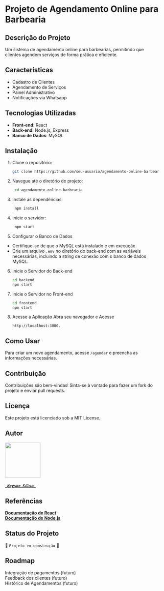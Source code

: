# Projeto de Agendamento Online para Barbearia

## Descrição do Projeto
Um sistema de agendamento online para barbearias, permitindo que clientes agendem serviços de forma prática e eficiente.

## Características
- Cadastro de Clientes
- Agendamento de Serviços
- Painel Administrativo
- Notificações via Whatsapp

## Tecnologias Utilizadas
- **Front-end**: React
- **Back-end**: Node.js, Express
- **Banco de Dados**: MySQL

## Instalação
1. Clone o repositório:
   ```bash
   git clone https://github.com/seu-usuario/agendamento-online-barbearia.git
2. Navegue até o diretório do projeto:
   ```bash
    cd agendamento-online-barbearia
3. Instale as dependências:
   ```bash
    npm install
4. Inicie o servidor:
   ```bash
    npm start

5. Configurar o Banco de Dados
- Certifique-se de que o MySQL está instalado e em execução.
- Crie um arquivo ```.env``` no diretório do back-end com as variáveis necessárias, incluindo a string de conexão com o banco de dados MySQL.

6. Inicie o Servidor do Back-end
    ```bash
    cd backend
    npm start

7. Inicie o Servidor no Front-end
    ```bash
    cd frontend
    npm start

8. Acesse a Aplicação
   Abra seu navegador e Acesse
   ```
   http://localhost:3000.

## Como Usar
Para criar um novo agendamento, acesse ```/agendar``` e preencha as informações necessárias.

## Contribuição
Contribuições são bem-vindas! Sinta-se à vontade para fazer um fork do projeto e enviar pull requests.

## Licença
Este projeto está licenciado sob a MIT License.

## Autor
[<img src="https://avatars.githubusercontent.com/u/116231349?v=4" width=115><h5>```  Heyson Silva  ```</h5>](https://github.com/heysonsilva)

## Referências
<a href="https://pt-br.react.dev/community/docs-contributors"> <b> Documentação do React </b> </a>  <br>
<a href="https://pt-br.react.dev/community/docs-contributors](https://nodejs.org/api/all.html)"> <b> Documentação do Node.js </b> </a>  <br>

## Status do Projeto
:construction: ``` Projeto em construção ``` :construction:

## Roadmap
Integração de pagamentos (futuro) <br>
Feedback dos clientes (futuro) <br>
Histórico de Agendamentos (futuro)

